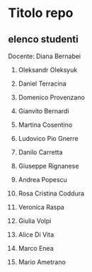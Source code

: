 # Titolo repo
## elenco studenti

Docente: Diana Bernabei

1. Oleksandr Oleksyuk
2. Daniel Terracina
3. Domenico Provenzano

4. Gianvito Bernardi
5. Martina Cosentino
6. Ludovico Pio Gnerre
7. Danilo Carretta
8. Giuseppe Rignanese
9. Andrea Popescu
10. Rosa Cristina Coddura
11. Veronica Raspa
12. Giulia Volpi
13. Alice Di Vita
14. Marco Enea
15. Mario Ametrano
